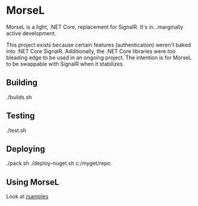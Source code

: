 # MorseL
MorseL is a light, .NET Core, replacement for SignalR. It's in...marginally active development.

This project exists because certain features (authentication) weren't baked into .NET Core SignalR. Additionally, the .NET Core libraries were _too_ bleading edge to be used in an ongoing project. The intention is for MorseL to be swappable with SignalR when it stabilizes.

## Building
./builds.sh

## Testing
./test.sh

## Deploying
./pack.sh
./deploy-nuget.sh c:/myget/repo

## Using MorseL
Look at [/samples](./tree/master/samples)